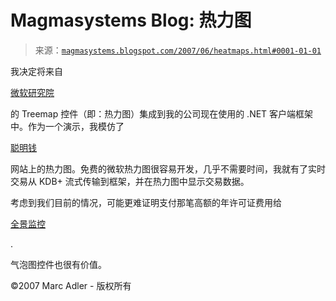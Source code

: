 <!--yml

分类: 未分类

日期：2024-05-18 05:08:54

-->

# Magmasystems Blog: 热力图

> 来源：[`magmasystems.blogspot.com/2007/06/heatmaps.html#0001-01-01`](http://magmasystems.blogspot.com/2007/06/heatmaps.html#0001-01-01)

我决定将来自

[微软研究院](http://research.microsoft.com/research/downloads/Details/dda33e92-f0e8-4961-baaa-98160a006c27/Details.aspx)

的 Treemap 控件（即：热力图）集成到我的公司现在使用的 .NET 客户端框架中。作为一个演示，我模仿了

[聪明钱](http://www.smartmoney.com/marketmap/)

网站上的热力图。免费的微软热力图很容易开发，几乎不需要时间，我就有了实时交易从 KDB+ 流式传输到框架，并在热力图中显示交易数据。

考虑到我们目前的情况，可能更难证明支付那笔高额的年许可证费用给

[全景监控](http://www.panopticon.com/)

.

气泡图控件也很有价值。

©2007 Marc Adler - 版权所有
